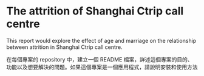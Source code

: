# The attrition of Shanghai Ctrip call centre

This report would explore the effect of age and marriage on the relationship between attrition in Shanghai Ctrip call centre.


在每個專案的 repository 中，建立一個  README 檔案，詳述這個專案的目的、功能以及想要解決的問題。如果這個專案是一個應用程式，請說明安裝和使用方法
